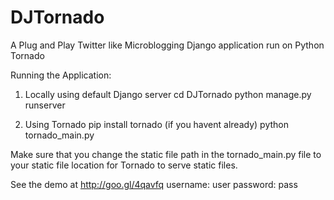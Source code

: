# DJTornado
A Plug and Play Twitter like Microblogging Django application run on Python Tornado

Running the Application:
1) Locally using default Django server
cd DJTornado
python manage.py runserver

2) Using Tornado
pip install tornado (if you havent already)
python tornado_main.py 

Make sure that you change the static file path in the 
tornado_main.py file to your static file location for 
Tornado to serve static files.

See the demo at http://goo.gl/4qavfq 
username: user
password: pass
